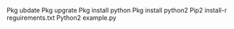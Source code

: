 Pkg ubdate
Pkg upgrate
Pkg install python
Pkg install python2
Pip2 install-r reguirements.txt
Python2 example.ру
